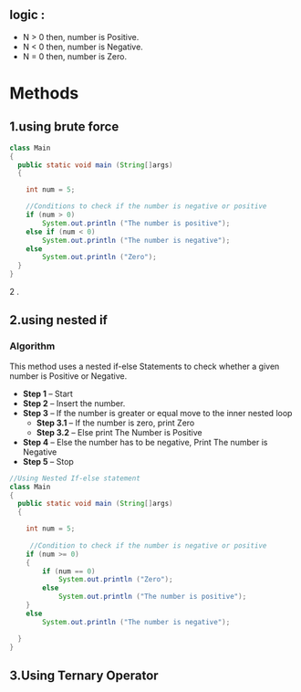 ## logic :

- N > 0 then, number is Positive.
- N < 0 then, number is Negative.
- N = 0 then, number is Zero.

# Methods

## 1.using brute force

```java
class Main
{
  public static void main (String[]args)
  {

    int num = 5;

    //Conditions to check if the number is negative or positive
    if (num > 0)
        System.out.println ("The number is positive");
    else if (num < 0)
        System.out.println ("The number is negative");
    else
        System.out.println ("Zero");
  }
}
```

2 . 

## 2.using nested if

### **Algorithm**

This method uses a nested if-else Statements to check whether a given number is Positive or Negative.

- **Step 1** – Start
- **Step 2** – Insert the number.
- **Step 3** – If the number is greater or equal move to the inner nested loop
    - **Step 3.1** – If the number is zero, print Zero
    - **Step 3.2** – Else print The Number is Positive
- **Step 4** – Else the number has to be negative, Print The number is Negative
- **Step 5** – Stop

```java
//Using Nested If-else statement
class Main
{
  public static void main (String[]args)
  {

    int num = 5;
    
     //Condition to check if the number is negative or positive
    if (num >= 0)
    {
        if (num == 0)
            System.out.println ("Zero");
        else
            System.out.println ("The number is positive");
    }
    else
        System.out.println ("The number is negative");

  }
}
```

## **3.Using Ternary Operator**